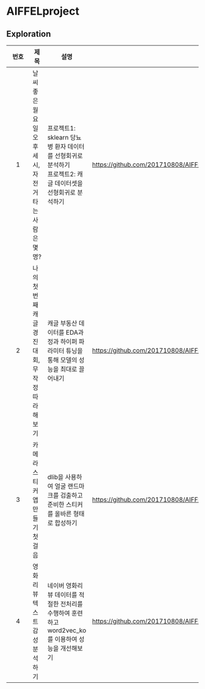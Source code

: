 # AIFFELproject
## Exploration
|번호|제목|설명|링크|
|:---:|---|---|---|
|&nbsp;&nbsp;&nbsp;&nbsp;1&nbsp;&nbsp;&nbsp;&nbsp;|날씨 좋은 월요일 오후 세 시, 자전거 타는 사람은 몇 명?|프로젝트1: sklearn 당뇨병 환자 데이터를 선형회귀로 분석하기<br/>프로젝트2: 캐글 데이터셋을 선형회귀로 분석하기|https://github.com/201710808/AIFFELproject/blob/main/exploration/e2/e2.ipynb|
|2|나의 첫 번째 캐글 경진대회, 무작정 따라해보기|캐글 부동산 데이터를 EDA과정과 하이퍼 파라미터 튜닝을 통해 모델의 성능을 최대로 끌어내기|https://github.com/201710808/AIFFELproject/blob/main/exploration/e4/e4.ipynb|
|3|카메라 스티커앱 만들기 첫걸음|dlib을 사용하여 얼굴 랜드마크를 검출하고 준비한 스티커를 올바른 형태로 합성하기|https://github.com/201710808/AIFFELproject/blob/main/exploration/e6/e6.ipynb|
|4|영화리뷰 텍스트 감성분석하기|네이버 영화리뷰 데이터를 적절한 전처리를 수행하여 훈련하고 word2vec_ko를 이용하여 성능을 개선해보기|https://github.com/201710808/AIFFELproject/blob/main/exploration/e8/e8.ipynb

